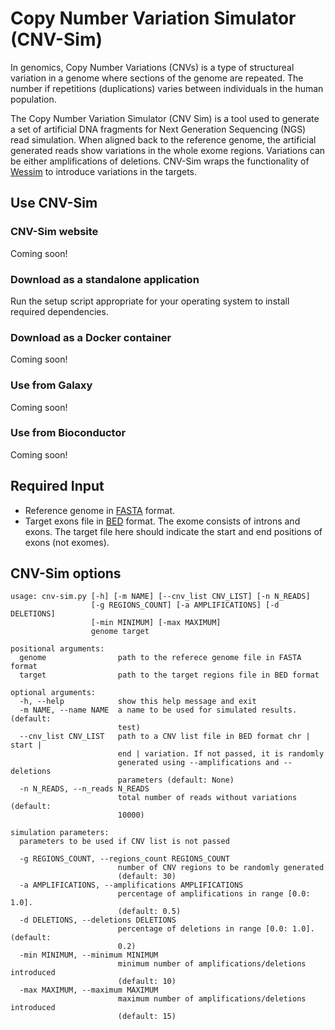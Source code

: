 # Copy Number Variation Simulator (CNV-Sim)
In genomics, Copy Number Variations (CNVs) is a type of structureal variation in a genome where sections of the genome are repeated. 
The number if repetitions (duplications) varies between individuals in the human population.

The Copy Number Variation Simulator (CNV Sim) is a tool used to generate a set of artificial DNA fragments for Next Generation Sequencing (NGS) read simulation.
When aligned back to the reference genome, the artificial generated reads show variations in the whole exome regions. Variations can be either amplifications of deletions.
CNV-Sim wraps the functionality of [Wessim](https://github.com/sak042/Wessim) to introduce variations in the targets.  

## Use CNV-Sim
### CNV-Sim website
Coming soon!

### Download as a standalone application
Run the setup script appropriate for your operating system to install required dependencies.

### Download as a Docker container
Coming soon!

### Use from Galaxy
Coming soon!

### Use from Bioconductor
Coming soon!

## Required Input
- Reference genome in [FASTA](https://en.wikipedia.org/wiki/FASTA_format) format.
- Target exons file in [BED](https://genome.ucsc.edu/FAQ/FAQformat.html#format1) format. 
The exome consists of introns and exons. The target file here should indicate the start and end positions of exons (not exomes).
 
## CNV-Sim options
```
usage: cnv-sim.py [-h] [-m NAME] [--cnv_list CNV_LIST] [-n N_READS]
                  [-g REGIONS_COUNT] [-a AMPLIFICATIONS] [-d DELETIONS]
                  [-min MINIMUM] [-max MAXIMUM]
                  genome target

positional arguments:
  genome                path to the referece genome file in FASTA format
  target                path to the target regions file in BED format

optional arguments:
  -h, --help            show this help message and exit
  -m NAME, --name NAME  a name to be used for simulated results. (default:
                        test)
  --cnv_list CNV_LIST   path to a CNV list file in BED format chr | start |
                        end | variation. If not passed, it is randomly
                        generated using --amplifications and --deletions
                        parameters (default: None)
  -n N_READS, --n_reads N_READS
                        total number of reads without variations (default:
                        10000)

simulation parameters:
  parameters to be used if CNV list is not passed

  -g REGIONS_COUNT, --regions_count REGIONS_COUNT
                        number of CNV regions to be randomly generated
                        (default: 30)
  -a AMPLIFICATIONS, --amplifications AMPLIFICATIONS
                        percentage of amplifications in range [0.0: 1.0].
                        (default: 0.5)
  -d DELETIONS, --deletions DELETIONS
                        percentage of deletions in range [0.0: 1.0]. (default:
                        0.2)
  -min MINIMUM, --minimum MINIMUM
                        minimum number of amplifications/deletions introduced
                        (default: 10)
  -max MAXIMUM, --maximum MAXIMUM
                        maximum number of amplifications/deletions introduced
                        (default: 15)
```